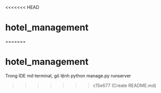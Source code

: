 <<<<<<< HEAD
# hotel_management
=======
# hotel_management
Trong IDE mở terminal, gõ lệnh python manage.py runserver
>>>>>>> c15e677 (Create README.md)

